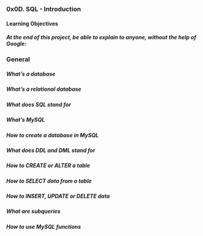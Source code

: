 ### 0x0D. SQL - Introduction
#### Learning Objectives
##### At the end of this project, be able to explain to anyone, without the help of Google:

### General
##### What’s a database
##### What’s a relational database
##### What does SQL stand for
##### What’s MySQL
##### How to create a database in MySQL
##### What does DDL and DML stand for
##### How to CREATE or ALTER a table
##### How to SELECT data from a table
##### How to INSERT, UPDATE or DELETE data
##### What are subqueries
##### How to use MySQL functions
